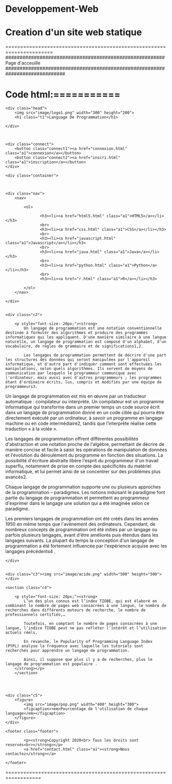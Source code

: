 # Developpement-Web
# Creation d'un site web statique
======================================================================
######################################################## Page d'acceuille #############################################################################


# Code html:===========


<!DOCTYPE html>
<html>
<head>
	<title>Acceuil</title>
	<link rel="stylesheet" type="text/css" href="page.css">
</head>
<body>
	
	<div class="head">
	  	<img src="image/logo1.png" width="300" height="200">
	  	<h1 class="t1">Language De Programmation</h1>
	
	</div>



	<div class="connect">
		<button class="connect1"><a href="connexion.html" class="a1">connexion</a></button>
        <button class="connect2"><a href="inscri.html" class="a1">inscription</a></button>
	</div>

    <div class="container">



	<div class="nav">
	    <nav>
	  	
	  	    <ol>
	  	        
	  		       <h3><li><a href="html5.html" class="a1">HTML5</a></li></h3>
                   <br>
	  		       <h3><li><a href="css.html" class="a1">CSS</a></li></h3>
                   <br>
	  		       <h3><li><a href="javascript.html" class="a1">Javascript</a></li></h3>
                   <br>
	  		       <h3><li><a href="java.html" class="a1">Java</a></li></h3>
                   <br>
	  	           <h3><li><a href="python.html" class="a1">Python</a></li></h3>
                   <br>
	  		       <h3><li><a href="r.html" class="a1">R</a></li></h3>
	  		    
	  	    </ol>
        </nav>
	    
    </div>


    <div class="c2">
    	
    	<p style="font-size: 20px;"><strong>
    		Un langage de programmation est une notation conventionnelle destinée à formuler des algorithmes et produire des programmes informatiques qui les appliquent. D'une manière similaire à une langue naturelle, un langage de programmation est composé d'un alphabet, d'un vocabulaire, de règles de grammaire et de significations1,2.

            Les langages de programmation permettent de décrire d'une part les structures des données qui seront manipulées par l'appareil informatique, et d'autre part d'indiquer comment sont effectuées les manipulations, selon quels algorithmes. Ils servent de moyens de communication par lesquels le programmeur communique avec l'ordinateur, mais aussi avec d'autres programmeurs ; les programmes étant d'ordinaire écrits, lus, compris et modifiés par une équipe de programmeurs3.

Un langage de programmation est mis en œuvre par un traducteur automatique : compilateur ou interprète. Un compilateur est un programme informatique qui transforme dans un premier temps un code source écrit dans un langage de programmation donné en un code cible qui pourra être directement exécuté par un ordinateur, à savoir un programme en langage machine ou en code intermédiaire2, tandis que l’interprète réalise cette traduction « à la volée ».

Les langages de programmation offrent différentes possibilités d'abstraction et une notation proche de l'algèbre, permettant de décrire de manière concise et facile à saisir les opérations de manipulation de données et l'évolution du déroulement du programme en fonction des situations. La possibilité d'écriture abstraite libère l'esprit du programmeur d'un travail superflu, notamment de prise en compte des spécificités du matériel informatique, et lui permet ainsi de se concentrer sur des problèmes plus avancés2.

Chaque langage de programmation supporte une ou plusieurs approches de la programmation – paradigmes. Les notions induisant le paradigme font partie du langage de programmation et permettent au programmeur d'exprimer dans le langage une solution qui a été imaginée selon ce paradigme.

Les premiers langages de programmation ont été créés dans les années 1950 en même temps que l'avènement des ordinateurs. Cependant, de nombreux concepts de programmation ont été initiés par un langage ou parfois plusieurs langages, avant d'être améliorés puis étendus dans les langages suivants. La plupart du temps la conception d'un langage de programmation a été fortement influencée par l'expérience acquise avec les langages précédents4 .
    	</strong></p>
    
    </div>


    <div class="c3"><img src="image/acide.png" width="500" height="500"></div>	

    <section class="c4">
    	
    	<p style="font-size: 20px;"><strong>
    		L’un des plus connus est l’index TIOBE, qui est élaboré en combinant le nombre de pages web consacrées à une langue, le nombre de recherches dans différents moteurs de recherche, le nombre de professionnels certifiés,… 

            Toutefois, en comptant le nombre de pages consacrées à une langue, l’indice TIOBE peut ne pas refléter l’intérêt et l’utilisation actuels réels. 

            En revanche, le Popularity of Programming Language Index (PYPL) analyse la fréquence avec laquelle les tutoriels sont recherchés pour apprendre un langage de programmation. 

            Ainsi, il suppose que plus il y a de recherches, plus le langage de programmation est populaire .
    	</strong></p>
        </section>
     



    <div class="c5">
    	<figure>
    	    <img src="image/pop.png" width="400" height="300">
    	    <figcaption><em>Pourcentage de l'utilisation de chaque language</em></figcaption>
        </figure>
    </div>
</div>
    


    <footer class="footer">
    	
    		<p><strong>Copyright 2020<br> Tous les droits sont reservés<br></strong></p>
            <a href="contact.html" class="a1"><strong>Nous contactez</strong></a>
    	
    </footer>

	
	

</body>
</html>


==================================================================


